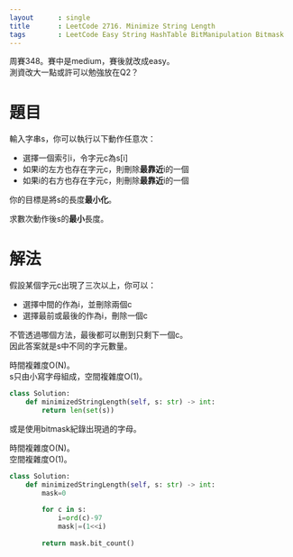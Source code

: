 ```yaml
--- 
layout      : single
title       : LeetCode 2716. Minimize String Length
tags        : LeetCode Easy String HashTable BitManipulation Bitmask
---
```

周賽348。賽中是medium，賽後就改成easy。  
測資改大一點或許可以勉強放在Q2？  

# 題目
輸入字串s，你可以執行以下動作任意次：  
- 選擇一個索引i，令字元c為s[i]  
- 如果i的左方也存在字元c，則刪除**最靠近**i的一個  
- 如果i的右方也存在字元c，則刪除**最靠近**i的一個  

你的目標是將s的長度**最小化**。  

求數次動作後s的**最小**長度。  

# 解法
假設某個字元c出現了三次以上，你可以：  
- 選擇中間的作為i，並刪除兩個c  
- 選擇最前或最後的作為i，刪除一個c  

不管透過哪個方法，最後都可以刪到只剩下一個c。  
因此答案就是s中不同的字元數量。  

時間複雜度O(N)。  
s只由小寫字母組成，空間複雜度O(1)。  

```python
class Solution:
    def minimizedStringLength(self, s: str) -> int:
        return len(set(s))
```

或是使用bitmask紀錄出現過的字母。  

時間複雜度O(N)。  
空間複雜度O(1)。  

```python
class Solution:
    def minimizedStringLength(self, s: str) -> int:
        mask=0
        
        for c in s:
            i=ord(c)-97
            mask|=(1<<i)
            
        return mask.bit_count()
```